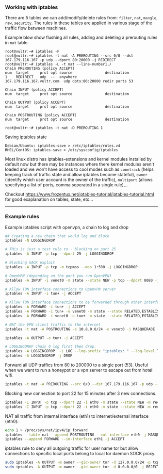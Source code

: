 ### Working with iptables

There are 5 tables we can add/modify/delete rules from: `filter`, `nat`, `mangle`, `raw`, `security`. The rules in these tables are applied in various stage of the traffic flow between machines. 

Example blow show flushing all rules, adding and deleting a prerouting rules in `nat` table.


```
root@vultr:~# iptables -F
root@vultr:~# iptables -t nat -A PREROUTING --src 0/0 --dst 167.179.116.167 -p udp --dport 80:20000 -j REDIRECT 
root@vultr:~# iptables -L -t nat --line-number1./
Chain PREROUTING (policy ACCEPT)
num  target     prot opt source               destination         
1    REDIRECT   udp  --  anywhere             167.179.116.167.vultr.com  udp dpts:80:20000 redir ports 53

Chain INPUT (policy ACCEPT)
num  target     prot opt source               destination         

Chain OUTPUT (policy ACCEPT)
num  target     prot opt source               destination         

Chain POSTROUTING (policy ACCEPT)
num  target     prot opt source               destination         

root@vultr:~# iptables -t nat -D PREROUTING 1
```

Saving iptables state
```
Debian/Ubuntu: iptables-save > /etc/iptables/rules.v4
RHEL/CentOS: iptables-save > /etc/sysconfig/iptables
```

Most linux distro has iptables-extensions and kernel modules installed by default now but there may be instances where there kernel modules aren't loaded and we won't have access to cool modes such as `conntrack` (helps keeping track of traffic state and allow iptables become stateful), `owner` (identify which user account is the owner of the traffic), `multiport` (allows specifying a list of ports, comma seperated in a single rule),...

Checkout https://www.frozentux.net/iptables-tutorial/iptables-tutorial.html for good exaplanation on tables, state, etc...

----------

### Example rules

Example iptables script with openvpn, a chain to log and drop

```bash
## Creating a new chain that would log and block
iptables -N LOGGINGDROP

# THis is just a test rule to - blocking on port 25
iptables -A INPUT -p tcp --dport 25 -j LOGGINGDROP

# Blocking SACK exploit
iptables -A INPUT -p tcp -m tcpmss --mss 1:500 -j LOGGINGDROP

# OpenVPN (depending on the port you run OpenVPN)
iptables -A INPUT -i venet0 -m state --state NEW -p tcp --dport 8080 -j ACCEPT

# Allow TUN interface connections to OpenVPN server
iptables -A INPUT -i tun+ -j ACCEPT

# Allow TUN interface connections to be forwarded through other interfaces
iptables -A FORWARD -i tun+ -j ACCEPT
iptables -A FORWARD -i tun+ -o venet0 -m state --state RELATED,ESTABLISHED -j ACCEPT
iptables -A FORWARD -i venet0 -o tun+ -m state --state RELATED,ESTABLISHED -j ACCEPT

# NAT the VPN client traffic to the internet
iptables -t nat -A POSTROUTING -s 10.8.0.0/24 -o venet0 -j MASQUERADE

iptables -A OUTPUT -o tun+ -j ACCEPT

# LOGGINGDROP chain 0 log first then drop.
iptables -A LOGGINGDROP  -j LOG --log-prefix "iptables: " --log-level 7
iptables -A LOGGINGDROP -j DROP
```


Forward all UDP traffics from 80 to 200000 to a single port (53). Useful when we want to run a honeypot or a vpn server to escape out from hotel wifi.

```bash
iptables -t nat -A PREROUTING --src 0/0 --dst 167.179.116.167 -p udp --dport 80:20000 -j REDIRECT --to-ports 53
```

Blocking new connection to port 22 for 15 minutes after 3 new connections.

```bash
iptables -I INPUT -p tcp --dport 22 -i eth0 -m state --state NEW -m recent --set
iptables -I INPUT -p tcp --dport 22 -i eth0 -m state --state NEW -m recent --update --seconds 900 --hitcount 3 -j DROP
```

NAT all traffic from internal interface (eth1) to internet/external interface (eth0):

```bash
echo 1 > /proc/sys/net/ipv4/ip_forward
iptables --table nat --append POSTROUTING --out-interface eth0 -j MASQUERADE
iptables --append FORWARD --in-interface eth1 -j ACCEPT
```

iptables rule to deny all outgoing traffic for user name tor but allow connections to specific local ports belong to local tor daemon SOCK proxy. 

```bash
sudo iptables -A OUTPUT -m owner --gid-owner tor -d 127.0.0.0/24 -p tcp -m multiport --dports 9050,9051,9150,9151 -j ACCEPT
sudo iptables -A OUTPUT -m owner --gid-owner tor -d 0.0.0.0/0 -j REJECT
```

